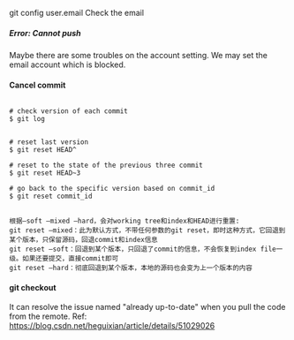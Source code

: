 git config user.email 
Check the email

##### Error: Cannot push
Maybe there are some troubles on the account setting. We may set the email account which is blocked.

#### Cancel commit
```

# check version of each commit
$ git log
 
 
# reset last version
$ git reset HEAD^ 
 
# reset to the state of the previous three commit
$ git reset HEAD~3  
    
# go back to the specific version based on commit_id
$ git reset commit_id    
 

根据–soft –mixed –hard，会对working tree和index和HEAD进行重置:
git reset –mixed：此为默认方式，不带任何参数的git reset，即时这种方式，它回退到某个版本，只保留源码，回退commit和index信息
git reset –soft：回退到某个版本，只回退了commit的信息，不会恢复到index file一级。如果还要提交，直接commit即可
git reset –hard：彻底回退到某个版本，本地的源码也会变为上一个版本的内容     
```

#### git checkout
It can resolve the issue named "already up-to-date" when you pull the code from the remote.
Ref: 
https://blog.csdn.net/heguixian/article/details/51029026